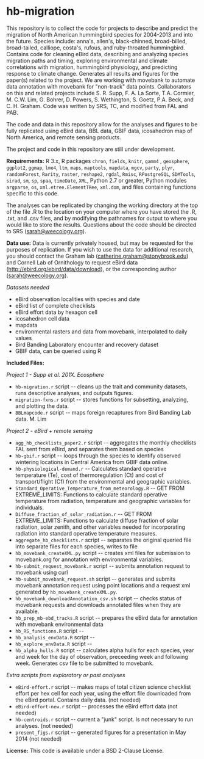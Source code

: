 hb-migration
============

This repository is to collect the code for projects to describe and predict the migration of North American hummingbird species for 2004-2013 and into the future. Species include: anna's, allen's, black-chinned, broad-billed, broad-tailed, calliope, costa's, rufous, and ruby-throated hummingbird. Contains code for cleaning eBird data, describing and analyzing species migration paths and timing, exploring environmental and climate correlations with migration, hummingbird physiology, and predicting response to climate change. Generates all results and figures for the paper(s) related to the project. We are working with movebank to automate data annotation with movebank for "non-track" data points. Collaborators on this and related projects include S. R. Supp, F. A. La Sorte, T.A. Cormier, M. C.W. Lim, G. Bohrer, D. Powers, S. Wethington, S. Goetz, P.A. Beck, and C. H. Graham.
Code was written by SRS, TC, and modified from FAL and PAB.

The code and data in this repository allow for the analyses and figures to be fully replicated using eBird data, BBL data,  GBIF data, icosahedron map of North America, and remote sensing products.

The project and code in this repository are still under development.

**Requirements:**
R 3.x, R packages `chron`, `fields`, `knitr`, `gamm4` , `geosphere`, `ggplot2`, `ggmap`, `lme4`, `ltm`, `maps`, `maptools`, `mapdata`, `mgcv`, `party`, `plyr`, `randomForest`, `Rarity`, `raster`, `reshape2`, `rgdal`, `Rmisc`, `RPostgreSQL`, `SDMTools`,  `sirad`, `sm`, `sp`, `spaa`, `timeDate`, `XML`, Python 2.7 or greater, Python modules `argparse`, `os`, `xml.etree.ElementTRee`, `xml.dom`, and files containing functions specific to this code.

The analyses can be replicated by changing the working directory at the top of the file .R to the location on your computer where you have stored the .R, .txt, and .csv files, and by modifying the pathnames for output to where you would like to store the results. Questions about the code should be directed to SRS (sarah@weecology.org).


**Data use:**
Data is currently privately housed, but may be requested for the purposes of replication. If you wish to use the data for additional research, you should contact the Graham lab (catherine.graham@stonybrook.edu) and Cornell Lab of Ornithology to request eBird data (http://ebird.org/ebird/data/download), or the corresponding author (sarah@weecology.org).

*Datasets needed*
* eBird observation localities with species and date
* eBird list of complete checklists
* eBird effort data by hexagon cell
* icosahedron cell data
* mapdata
* environmental rasters and data from movebank, interpolated to daily values
* Bird Banding Laboratory encounter and recovery dataset
* GBIF data, can be queried using R


**Included Files:**

*Project 1 - Supp et al. 201X. Ecosphere*
* `hb-migration.r` script -- cleans up the trait and community datasets, runs descriptive analyses, and outputs figures.
* `migration-fxns.r` script -- stores functions for subsetting, analyzing, and plotting the data.
* `BBLmapcode.r` script -- maps foreign recaptures from Bird Banding Lab data. M. Lim

*Project 2 - eBird + remote sensing*
* `agg_hb_checklists_paper2.r` script -- aggregates the monthly checklists FAL sent from eBird, and separates them based on species
* `hb-gbif.r` script -- loops through the species to identify observed wintering locations in Central America from GBIF data online.
* `hb-physiological-demand.r` -- Calculates standard operative temperature (Te), cost of thermoregulation (Ct) and cost of transport/flight (Cf) from the environmental and geographic variables.
* `Standard_Operative_Temperature_from_meteorology.R` -- GET FROM EXTREME_LIMITS: Functions to calculate standard operative temperature from radiation, temperature and geographic variables for individuals.
* `Diffuse_fraction_of_solar_radiation.r` -- GET FROM EXTREME_LIMITS: Functions to calculate diffuse fraction of solar radiation, solar zenith, and other variables needed for incorporating radiation into standard operative temperature measures.
* `aggregate_hb_checklists.r` script -- separates the original queried file into separate files for each species, writes to file
* `hb_movebank_createXML.py` script -- creates xml files for submission to movebank.org for annotation with environmental variables.
* `hb-submit_request_movebank.r` script -- submits annotation request to movebank using curl
* `hb-submit_movebank_request.sh` script -- generates and submits movebank annotation request using point locations and a request xml generated by `hb_movebank_createXML.py`. 
* `hb_movebank_downloadAnnotation_csv.sh` script -- checks status of movebank requests and downloads annotated files when they are available.
* `hb_prep_mb-ebd_tracks.R` script -- prepares the eBird data for annotation with movebank environmental data
* `hb_RS_functions.R` script -- 
* `hb_analysis_envData.R` script --
* `hb_explore_envData.R` script --
* `hb_alpha_hulls.R` script -- calculates alpha hulls for each species, year and week for the day of observation, preceeding week and following week. Generates csv file to be submitted to movebank.

*Extra scripts from exploratory or past analyses*
* `eBird-effort.r` script -- makes maps of total citizen science checklist effort per hex cell for each year, using the effort file downloaded from the eBird portal. Contains daily data. (not needed)
* `eBird-effort-new.r` script -- processes the eBird effort data (not needed)
* `hb-centroids.r` script -- current a "junk" script. Is not necessary to run analyses. (not needed)
* `present_figs.r` script -- generated figures for a presentation in May 2014 (not needed)

**License:** This code is available under a BSD 2-Clause License.
